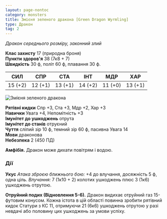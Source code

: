 ```yaml
---
layout: page-nontoc
category: monsters
title: Змієня зеленого дракона [Green Dragon Wyrmling]
type: Дракон
tag: 2
---
```


_Дракон середнього розміру, законний злий_

**Клас захисту** 17 (природна броня)    
**Пункти здоров'я** 38 (7к8 + 7)    
**Швидкість** 30 ф, політ 60 ф, плавання 30 ф.

| СИЛ     | СПР     | СТА     | ІНТ     | МДР     | ХАР     |
| ------- | ------- | ------- | ------- | ------- | ------- |
| 15 (+2) | 12 (+1) | 13 (+1) | 14 (+2) | 11 (+0) | 13 (+1) |

![Змієня зеленого дракона](https://www.dndbeyond.com/avatars/thumbnails/30782/393/1000/1000/638061960809474996.png)

**Рятівні кидки** Спр +3, Ста +3, Мдр +2, Хар +3    
**Навички** Увага +4, Непомітність +3    
**Імунітет до ушкоджень** отрута    
**Імунітет до станів** отруєний    
**Чуття** сліпий зір 10 ф, темний зір 60 ф, пасивна Увага 14    
**Мови** драконова    
**Небезпека** 2 (450 ПД)

**Амфібія.** Дракон може дихати повітрям і водою.

### Дії
**Укус** _Атака зброєю ближнього бою:_ +4 до влучання, досяжність 5 ф, одна ціль. _Влучання:_ 7 (1к10 + 2) колотих ушкоджень плюс 3 (1к6) ушкоджень отрутою.    

**Отруйний подих (Відновлення 5-6).** Дракон видихає отруйний газ 15-футовим конусом. Кожна істота в цій області повинна зробити рятівний кидок Статури з КС 11, отримуючи 21 (6к6) ушкоджень отрутою у разі невдачі або половину цих ушкоджень за умови успіху.
